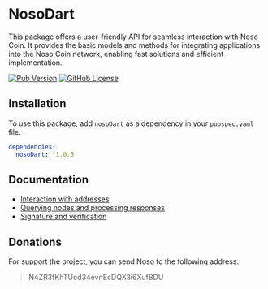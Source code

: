 # NosoDart

This package offers a user-friendly API for seamless interaction with Noso Coin. It provides the basic models and methods for integrating applications into the Noso Coin network, enabling fast solutions and efficient implementation.

[![Pub Version](https://img.shields.io/pub/v/NosoDart)](https://pub.dev/packages/NosoDart)
[![GitHub License](https://img.shields.io/github/license/Noso-Project/NosoDart)](https://opensource.org/licenses/MIT)


## Installation

To use this package, add `nosoDart` as a dependency in your `pubspec.yaml` file.

```yaml
dependencies:
  nosoDart: ^1.0.0
```

## Documentation
- [Interaction with addresses](https://github.com/Noso-Project/NosoDart/blob/main/docs/address_handler_doc.md)
- [Querying nodes and processing responses](https://github.com/Noso-Project/NosoDart/blob/main/docs/documentation_request_nodes.md)
- [Signature and verification](https://github.com/Noso-Project/NosoDart/blob/main/docs/signer_doc.md)

## Donations

For support the project, you can send Noso to the following address:

> N4ZR3fKhTUod34evnEcDQX3i6XufBDU
